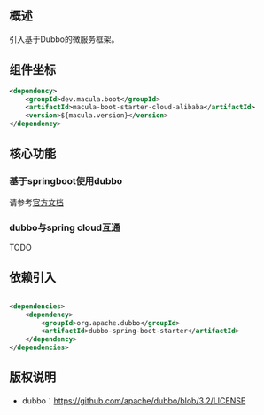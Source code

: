 ## 概述

引入基于Dubbo的微服务框架。

## 组件坐标

```xml
<dependency>
    <groupId>dev.macula.boot</groupId>
    <artifactId>macula-boot-starter-cloud-alibaba</artifactId>
    <version>${macula.version}</version>
</dependency>
```

## 核心功能

### 基于springboot使用dubbo

请参考[官方文档](https://cn.dubbo.apache.org/zh-cn/overview/mannual/java-sdk/quick-start/spring-boot/)

### dubbo与spring cloud互通

TODO

## 依赖引入

```xml

<dependencies>
    <dependency>
        <groupId>org.apache.dubbo</groupId>
        <artifactId>dubbo-spring-boot-starter</artifactId>
    </dependency>
</dependencies>
```

## 版权说明

- dubbo：https://github.com/apache/dubbo/blob/3.2/LICENSE